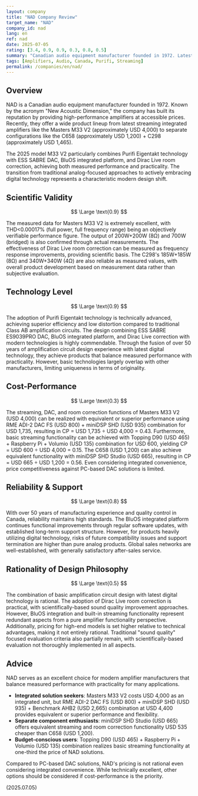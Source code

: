 ```yaml
---
layout: company
title: "NAD Company Review"
target_name: "NAD"
company_id: nad
lang: en
ref: nad
date: 2025-07-05
rating: [3.4, 0.9, 0.9, 0.3, 0.8, 0.5]
summary: "Canadian audio equipment manufacturer founded in 1972. Latest streaming integrated amplifiers like the Masters M33 achieve exceptional measured performance with THD<0.00017% through Purifi Eigentakt technology. However, in terms of pricing, equivalent functionality can be realized with PC-based DAC solutions (RME ADI-2 + miniDSP SHD, etc.) at less than half the cost, making cost-performance limited even considering integrated convenience."
tags: [Amplifiers, Audio, Canada, Purifi, Streaming]
permalink: /companies/en/nad/
---
```

## Overview

NAD is a Canadian audio equipment manufacturer founded in 1972. Known by the acronym "New Acoustic Dimension," the company has built its reputation by providing high-performance amplifiers at accessible prices. Recently, they offer a wide product lineup from latest streaming integrated amplifiers like the Masters M33 V2 (approximately USD 4,000) to separate configurations like the C658 (approximately USD 1,200) + C298 (approximately USD 1,465).

The 2025 model M33 V2 particularly combines Purifi Eigentakt technology with ESS SABRE DAC, BluOS integrated platform, and Dirac Live room correction, achieving both measured performance and practicality. The transition from traditional analog-focused approaches to actively embracing digital technology represents a characteristic modern design shift.

## Scientific Validity

$$ \Large \text{0.9} $$

The measured data for Masters M33 V2 is extremely excellent, with THD<0.00017% (full power, full frequency range) being an objectively verifiable performance figure. The output of 200W+200W (8Ω) and 700W (bridged) is also confirmed through actual measurements. The effectiveness of Dirac Live room correction can be measured as frequency response improvements, providing scientific basis. The C298's 185W+185W (8Ω) and 340W+340W (4Ω) are also reliable as measured values, with overall product development based on measurement data rather than subjective evaluation.

## Technology Level

$$ \Large \text{0.9} $$

The adoption of Purifi Eigentakt technology is technically advanced, achieving superior efficiency and low distortion compared to traditional Class AB amplification circuits. The design combining ESS SABRE ES9039PRO DAC, BluOS integrated platform, and Dirac Live correction with modern technologies is highly commendable. Through the fusion of over 50 years of amplification circuit design experience with latest digital technology, they achieve products that balance measured performance with practicality. However, basic technologies largely overlap with other manufacturers, limiting uniqueness in terms of originality.

## Cost-Performance

$$ \Large \text{0.3} $$

The streaming, DAC, and room correction functions of Masters M33 V2 (USD 4,000) can be realized with equivalent or superior performance using RME ADI-2 DAC FS (USD 800) + miniDSP SHD (USD 935) combination for USD 1,735, resulting in CP = USD 1,735 ÷ USD 4,000 = 0.43. Furthermore, basic streaming functionality can be achieved with Topping D90 (USD 465) + Raspberry Pi + Volumio (USD 135) combination for USD 600, yielding CP = USD 600 ÷ USD 4,000 = 0.15. The C658 (USD 1,200) can also achieve equivalent functionality with miniDSP SHD Studio (USD 665), resulting in CP = USD 665 ÷ USD 1,200 = 0.56. Even considering integrated convenience, price competitiveness against PC-based DAC solutions is limited.

## Reliability & Support

$$ \Large \text{0.8} $$

With over 50 years of manufacturing experience and quality control in Canada, reliability maintains high standards. The BluOS integrated platform continues functional improvements through regular software updates, with established long-term support structure. However, for products heavily utilizing digital technology, risks of future compatibility issues and support termination are higher than pure analog products. Global sales networks are well-established, with generally satisfactory after-sales service.

## Rationality of Design Philosophy

$$ \Large \text{0.5} $$

The combination of basic amplification circuit design with latest digital technology is rational. The adoption of Dirac Live room correction is practical, with scientifically-based sound quality improvement approaches. However, BluOS integration and built-in streaming functionality represent redundant aspects from a pure amplifier functionality perspective. Additionally, pricing for high-end models is set higher relative to technical advantages, making it not entirely rational. Traditional "sound quality" focused evaluation criteria also partially remain, with scientifically-based evaluation not thoroughly implemented in all aspects.

## Advice

NAD serves as an excellent choice for modern amplifier manufacturers that balance measured performance with practicality for many applications.

- **Integrated solution seekers**: Masters M33 V2 costs USD 4,000 as an integrated unit, but RME ADI-2 DAC FS (USD 800) + miniDSP SHD (USD 935) + Benchmark AHB2 (USD 2,665) combination at USD 4,400 provides equivalent or superior performance and flexibility.
- **Separate component enthusiasts**: miniDSP SHD Studio (USD 665) offers equivalent streaming and room correction functionality USD 535 cheaper than C658 (USD 1,200).
- **Budget-conscious users**: Topping D90 (USD 465) + Raspberry Pi + Volumio (USD 135) combination realizes basic streaming functionality at one-third the price of NAD solutions.

Compared to PC-based DAC solutions, NAD's pricing is not rational even considering integrated convenience. While technically excellent, other options should be considered if cost-performance is the priority.

(2025.07.05)